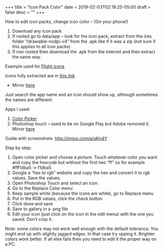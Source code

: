 +++
title = "Icon Pack Color"
date = 2019-02-03T02:19:25-05:00
draft = false
desc = ""
+++

How to edit icon packs, change icon color – (On your phone!)

1. Download any icon pack
2. If rooted go to data/app – look for the icon pack, extract from the /res folder “/drawable-nodpi-v4” from the .apk like if it was a zip (not sure if this applies to all icon packs)
3. If non rooted then download the .apk from the internet and then extract the same way.

Example used for [Flight icons](https://play.google.com/store/apps/details?id=com.natewren.flight&hl=en)

Icons fully extracted are in [this link](http://my.mixtape.moe/olrgjs.zip)

  - Mirror [here](http://a.catgirlsare.sexy/glzift.zip)

Just search the app name and an icon should show up, although sometimes the names are different.

Apps I used:

1. [Color Picker](https://play.google.com/store/apps/details?id=com.beta.colorselector&hl=en)
2. Photoshop touch – used to be on Google Play but Adobe removed it. Mirror [here](http://my.mixtape.moe/plycks.apk)

Guide with screenshots:
http://imgur.com/a/qKn4Y

Step by step:

1. Open color picker and choose a picture. Touch whatever color you want and copy the hexcode but without the first two “ff” so for example #fff1dba5 -> f1dba5
2. Google a “hex to rgb” website and copy the hex and convert it to rgb values. Save the values.
3. Open Photoshop Touch and select an icon.
4. Go to the Replace Color menu
5. Keep sample white (because the icons are white), go to Replace menu
6. Put in the RGB values, click the check button
7. Click done and save
8. Save to gallery in a .png file
9. Edit your icon (just click on the icon in the edit menu) with the one you saved. Don’t crop it.

Note: some colors may not work well enough with the default tolerance. You might end up with slightly jagged edges. In that case try upping it. Brighter colors work better. If all else fails then you need to edit it the proper way on a PC.
